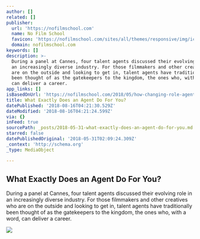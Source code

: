 ```yaml
---
author: []
related: []
publisher:
  url: 'https://nofilmschool.com'
  name: No Film School
  favicon: 'https://nofilmschool.com/sites/all/themes/responsive/img/icons/favicon.ico'
  domain: nofilmschool.com
keywords: []
description: >-
  During a panel at Cannes, four talent agents discussed their evolving role in
  an increasingly diverse industry. For those filmmakers and other creatives who
  are on the outside and looking to get in, talent agents have traditionally
  been thought of as the gatekeepers to the kingdom, the ones who, with a word,
  can deliver a career.
app_links: []
isBasedOnUrl: 'https://nofilmschool.com/2018/05/how-changing-role-agents-affecting-filmmakers'
title: What Exactly Does an Agent Do For You?
datePublished: '2018-08-16T04:21:30.529Z'
dateModified: '2018-08-16T04:21:24.599Z'
via: {}
inFeed: true
sourcePath: _posts/2018-05-31-what-exactly-does-an-agent-do-for-you.md
starred: false
datePublishedOriginal: '2018-05-31T02:09:24.309Z'
_context: 'http://schema.org'
_type: MediaObject

---
```

<article style=""><h1>What Exactly Does an Agent Do For You?</h1><p>During a panel at Cannes, four talent agents discussed their evolving role in an increasingly diverse industry. For those filmmakers and other creatives who are on the outside and looking to get in, talent agents have traditionally been thought of as the gatekeepers to the kingdom, the ones who, with a word, can deliver a career.</p><img src="https://nofilmschool.com/sites/default/files/styles/facebook/public/hbo_pivengold_64011.jpg?itok=Bi1jwWS9" /></article>
